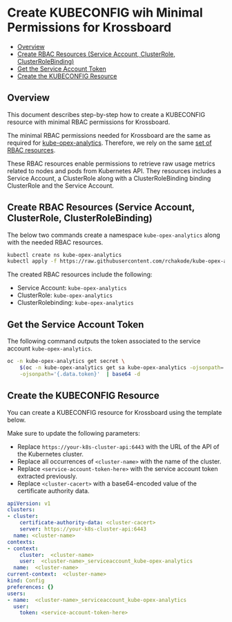 # Create KUBECONFIG wih Minimal Permissions for Krossboard

<!-- vscode-markdown-toc -->
* [Overview](#Overview)
* [Create RBAC Resources (Service Account, ClusterRole, ClusterRoleBinding)](#CreateRBACResourcesServiceAccountClusterRoleClusterRoleBinding)
* [Get the Service Account Token](#GettheServiceAccountToken)
* [Create the KUBECONFIG Resource](#CreatetheKUBECONFIGResource)

<!-- vscode-markdown-toc-config
	numbering=false
	autoSave=true
	/vscode-markdown-toc-config -->
<!-- /vscode-markdown-toc -->

## <a name='Overview'></a>Overview
This document describes step-by-step how to create a KUBECONFIG resource with minimal RBAC permissions for Krossboard.

The minimal RBAC permissions needed for Krossboard are the same as required for [kube-opex-analytics](https://github.com/rchakode/kube-opex-analytics). Therefore, we rely on the same [set of RBAC resources](https://github.com/rchakode/kube-opex-analytics/blob/main/manifests/kustomize/resources/kube-opex-analytics-rbac.yaml).

These RBAC resources enable permissions to retrieve raw usage metrics related to nodes and pods from Kubernetes API. They resources includes a Service Account, a ClusterRole along with a ClusterRoleBinding binding ClusterRole and the Service Account.


## <a name='CreateRBACResourcesServiceAccountClusterRoleClusterRoleBinding'></a>Create RBAC Resources (Service Account, ClusterRole, ClusterRoleBinding)

The below two commands create a namespace `kube-opex-analytics` along with the needed RBAC resources. 


```bash
kubectl create ns kube-opex-analytics
kubectl apply -f https://raw.githubusercontent.com/rchakode/kube-opex-analytics/main/manifests/kustomize/resources/kube-opex-analytics-rbac.yaml
```

The created RBAC resources include the following: 

* Service Account: `kube-opex-analytics`
* ClusterRole: `kube-opex-analytics`
* ClusterRolebinding: `kube-opex-analytics`

## <a name='GettheServiceAccountToken'></a>Get the Service Account Token

The following command outputs the token associated to the service account `kube-opex-analytics`.

```bash
oc -n kube-opex-analytics get secret \
    $(oc -n kube-opex-analytics get sa kube-opex-analytics -ojsonpath='{.secrets[0].name}') \
    -ojsonpath='{.data.token}'  | base64 -d 
```


## <a name='CreatetheKUBECONFIGResource'></a>Create the KUBECONFIG Resource

You can create a KUBECONFIG resource for Krossboard using the template below. 

Make sure to update the following parameters:

* Replace `https://your-k8s-cluster-api:6443` with the URL of the API of the Kubernetes cluster.
* Replace all occurrences of `<cluster-name>` with the name of the cluster.
* Replace `<service-account-token-here>` with the service account token extracted previously.
* Replace `<cluster-cacert>` with a base64-encoded value of the certificate authority data.

```yaml
apiVersion: v1
clusters:
- cluster:
    certificate-authority-data: <cluster-cacert>
    server: https://your-k8s-cluster-api:6443
  name: <cluster-name>
contexts:
- context:
    cluster:  <cluster-name>
    user:  <cluster-name>_serviceaccount_kube-opex-analytics
  name:  <cluster-name>
current-context:  <cluster-name>
kind: Config
preferences: {}
users:
- name:  <cluster-name>_serviceaccount_kube-opex-analytics
  user:
    token: <service-account-token-here>
```

